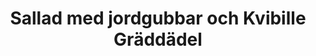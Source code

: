 ---
layout: recipe
title: "Sallad med jordgubbar och Kvibille Gräddädel"
description: "Här är en enkel och god sallad med jordgubbar!"
image: /assets/images/sallad-med-jordgubbar-och-kvibille-graddadel.webp

# Recipe-specific data
category: Sallad
servings: "2 portioner"

ingredients:
  - name: bladig salladsmix
    quantity: 100 g
  - name: avokado, skivad
    quantity: 1
  - name: jordgubbar, halverade
    quantity: 400 g
  - name: Kvibille Gräddädel, grovt smulad
    quantity: 80 g
  - name: liten röd lök, tunt skivad
    quantity: ½
  - name: skalade pistagenötter, hackade
    quantity: 35 g
  - section: "Dressing"
    items:
      - name: olivolja
        quantity: 1 msk
      - name: vit balsamvinäger
        quantity: 2 msk
      - name: apelsinjuice
        quantity: 2 msk
      - name: salt
        quantity: ¼ tsk
      - name: svartpeppar
        quantity:
        
instructions:

 - Skaka ihop dressingen i en burk.
 - Fördela salladen på två tallrikar. Lägg på skivade jordgubbar, skivad rödlök, skivad avokado.
 - Ringla över dressingen.
 - Smula över osten och strö över hackade nötter.

attribution: Receptet kommer från [Simply Delicious](https://simply-delicious-food.com/avocado-blue-cheese-strawberry-salad/)

---